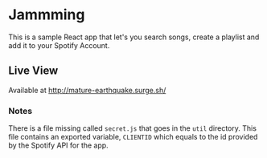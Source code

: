 # Jammming

This is a sample React app that let's you search songs, create a playlist and add it to your Spotify Account.

## Live View

Available at http://mature-earthquake.surge.sh/

### Notes

There is a file missing called `secret.js` that goes in the `util` directory. This file contains an exported variable, `CLIENTID` which equals to the id provided by the Spotify API for the app.
